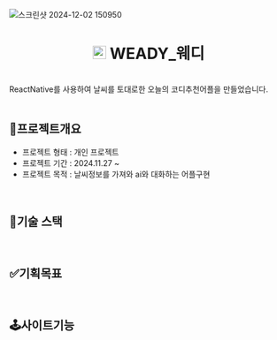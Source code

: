 ![스크린샷 2024-12-02 150950](https://github.com/user-attachments/assets/721ab7c1-5efc-4e12-94e9-14d910a1b02d)
<div align="center">
  <h1>
    <img src='https://github.com/user-attachments/assets/d077d876-ed2e-4023-8b25-edf2666ee1a1' display='inline' width='24px'/>
    WEADY_웨디
  </h1>
  <br />
</div>
ReactNative를 사용하여 날씨를 토대로한 오늘의 코디추천어플을 만들었습니다.
<br/>
<br />

## 🌟프로젝트개요

- 프로젝트 형태 : 개인 프로젝트
- 프로젝트 기간 : 2024.11.27 ~ 
- 프로젝트 목적 : 날씨정보를 가져와 ai와 대화하는 어플구현

<br />

## 🔨기술 스택



<br />

## ✅기획목표



<br />

## 🕹️사이트기능



<br />
